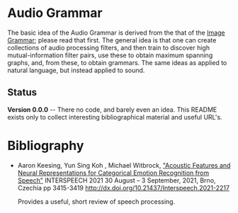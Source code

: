 
Audio Grammar
=============
The basic idea of the Audio Grammar is derived from the that of the
[Image Grammar](./README-Vision.md); please read that first. The general
idea is that one can create collections of audio processing filters,
and then train to discover high mutual-information filter pairs, use
these to obtain maximum spanning graphs, and, from these, to obtain
grammars.  The same ideas as applied to natural language, but instead
applied to sound.

Status
------
**Version 0.0.0** -- There no code, and barely even an idea. This README
exists only to collect interesting bibliographical material and useful
URL's.

Bibliography
============
* Aaron Keesing, Yun Sing Koh , Michael Witbrock, ["Acoustic Features
  and Neural Representations for Categorical Emotion Recognition from
  Speech"](https://www.isca-speech.org/archive/pdfs/interspeech_2021/keesing21_interspeech.pdf)
  INTERSPEECH 2021 30 August – 3 September, 2021, Brno, Czechia
  pp 3415-3419 http://dx.doi.org/10.21437/Interspeech.2021-2217

  Provides a useful, short review of speech processing.
